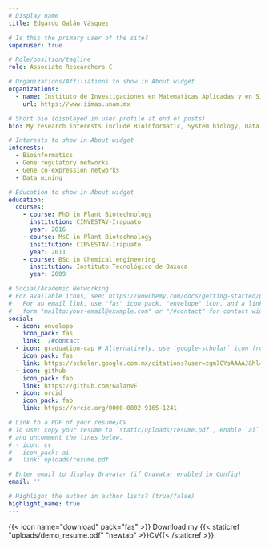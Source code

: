 ```yaml
---
# Display name
title: Edgardo Galán Vásquez

# Is this the primary user of the site?
superuser: true

# Role/position/tagline
role: Associate Researchers C

# Organizations/Affiliations to show in About widget
organizations:
  - name: Instituto de Investigaciones en Matemáticas Aplicadas y en Sistemas
    url: https://www.iimas.unam.mx

# Short bio (displayed in user profile at end of posts)
bio: My research interests include Bioinformatic, System biology, Data mining in Biology.

# Interests to show in About widget
interests:
  - Bioinformatics
  - Gene regulatory networks
  - Gene co-expression networks
  - Data mining

# Education to show in About widget
education:
  courses:
    - course: PhD in Plant Biotechnology
      institution: CINVESTAV-Irapuato
      year: 2016
    - course: MsC in Plant Biotechnology
      institution: CINVESTAV-Irapuato
      year: 2011
    - course: BSc in Chemical engineering
      institution: Instituto Tecnológico de Oaxaca
      year: 2009

# Social/Academic Networking
# For available icons, see: https://wowchemy.com/docs/getting-started/page-builder/#icons
#   For an email link, use "fas" icon pack, "envelope" icon, and a link in the
#   form "mailto:your-email@example.com" or "/#contact" for contact widget.
social:
  - icon: envelope
    icon_pack: fas
    link: '/#contact'
  - icon: graduation-cap # Alternatively, use `google-scholar` icon from `ai` icon pack
    icon_pack: fas
    link: https://scholar.google.com.mx/citations?user=zgm7CYsAAAAJ&hl=es
  - icon: github
    icon_pack: fab
    link: https://github.com/GalanVE
  - icon: orcid
    icon_pack: fab
    link: https://orcid.org/0000-0002-9165-1241

# Link to a PDF of your resume/CV.
# To use: copy your resume to `static/uploads/resume.pdf`, enable `ai` icons in `params.toml`,
# and uncomment the lines below.
# - icon: cv
#   icon_pack: ai
#   link: uploads/resume.pdf

# Enter email to display Gravatar (if Gravatar enabled in Config)
email: ''

# Highlight the author in author lists? (true/false)
highlight_name: true
---
```




{{< icon name="download" pack="fas" >}} Download my {{< staticref "uploads/demo_resume.pdf" "newtab" >}}CV{{< /staticref >}}.
